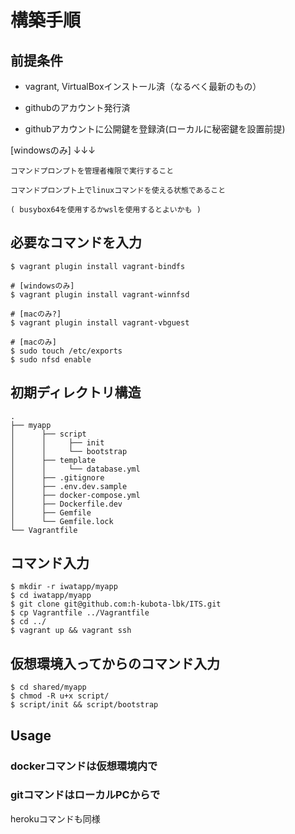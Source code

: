 # 構築手順

## 前提条件

  * vagrant, VirtualBoxインストール済（なるべく最新のもの）

  * githubのアカウント発行済

  * githubアカウントに公開鍵を登録済(ローカルに秘密鍵を設置前提)

  [windowsのみ] ↓↓↓

    コマンドプロンプトを管理者権限で実行すること

    コマンドプロンプト上でlinuxコマンドを使える状態であること

    ( busybox64を使用するかwslを使用するとよいかも )

## 必要なコマンドを入力
```
$ vagrant plugin install vagrant-bindfs

# [windowsのみ]
$ vagrant plugin install vagrant-winnfsd

# [macのみ?]
$ vagrant plugin install vagrant-vbguest

# [macのみ]
$ sudo touch /etc/exports
$ sudo nfsd enable
```

## 初期ディレクトリ構造

```
.
├── myapp
│      ├── script
│      │     ├── init
│      │     └── bootstrap
│      ├── template
│      │     └── database.yml
│      ├── .gitignore
│      ├── .env.dev.sample
│      ├── docker-compose.yml
│      ├── Dockerfile.dev
│      ├── Gemfile
│      └── Gemfile.lock
└── Vagrantfile
```

## コマンド入力
```
$ mkdir -r iwatapp/myapp
$ cd iwatapp/myapp
$ git clone git@github.com:h-kubota-lbk/ITS.git
$ cp Vagrantfile ../Vagrantfile
$ cd ../
$ vagrant up && vagrant ssh
```

## 仮想環境入ってからのコマンド入力
```
$ cd shared/myapp
$ chmod -R u+x script/
$ script/init && script/bootstrap
```

## Usage

### dockerコマンドは仮想環境内で

### gitコマンドはローカルPCからで

  herokuコマンドも同様

### 
